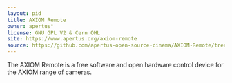 ```yaml
---
layout: pid
title: AXIOM Remote
owner: apertus°
license: GNU GPL V2 & Cern OHL
site: https://www.apertus.org/axiom-remote
source: https://github.com/apertus-open-source-cinema/AXIOM-Remote/tree/dev & http://files.apertus.org/HARDWARE/AXIOM/BETA/REMOTE/
---
```

The AXIOM Remote is a free software and open hardware control device for the AXIOM range of cameras.
